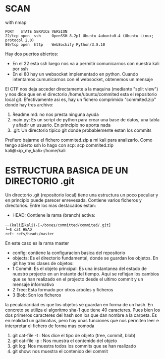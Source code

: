 
# SCAN
with nmap
```
PORT   STATE SERVICE VERSION                                                                                                                                 
22/tcp open  ssh     OpenSSH 8.2p1 Ubuntu 4ubuntu0.4 (Ubuntu Linux; protocol 2.0)                                                                            
80/tcp open  http    WebSockify Python/3.8.10  
```
Hay dos puertos abiertos:
- En el 22 esta ssh luego nos va a permitir comunicarnos con nuestra kali por ssh
- En el 80 hay un websocket implementado en python. Cuando intentamos cumunicarnos con el websocket, obtenemos un mensaje

El CTF nos deja acceder directamente a la maquina (mediante "split view") y nos dice que en el directorio /home/ubuntu/commited esta el repositorio
local git. Efectivamente asi es, hay un fichero comprimido "commited.zip" donde hay tres archivo:
1. Readme.md: no nos presta ninguna ayuda
2. main.py: Es un script de python para crear una base de datos, una tabla y añadir un usuario. En principio no aporta nada
3. .git: Un directorio tipico git donde probablemente estan los commits

Prefiero bajarme el fichero commited.zip a mi kali para analizarlo. Como tengo abierto ssh lo hago con scp: scp commited.zip kali@<ip_my_kali>:/home/kali

# ESTRUCTURA BASICA DE UN DIRECTORIO .git
Un directorio .git (repositorio local) tiene una estructura un poco peculiar y en principio puede parecer enrevesada. Contiene varios ficheros y directorios. Entre los mas destacados estan:
- HEAD: Contiene la rama (branch) activa:

```
──(kali㉿kali)-[~/boxes/committed/commited/.git]
└─$ cat HEAD
ref: refs/heads/master
```
En este caso es la rama master

- config: contiene la configuracion basica del repositorio
- objects: Es el directorio fundamental, donde se guardan los objetos. En git hay tres clases de objetos:
- 1 Commit: Es el objeto principal. Es una instantanea del estado de nuestro projecto en un instante del tiempo. Aqui se reflejan los cambios que
se han realizado en el projecto desde el ultimo commit y un mensaje informativo
- 2 Tree: Esta formado por otros arboles y ficheros
- 3 Blob: Son los ficheros

la peculariaridad es que los objetos se guardan en forma de un hash. En concreto se utiliza el algoritmo sha-1 que tiene 40 caracteres. Pues bien
los dos primeros caracteres del hash son los que dan nombre a la carpeta.
Es en realidad un galimatias, pero hay unas funciones que nos permiten leer e interpretar el fichero de forma mas comoda
1. git cat-file -t <hash>: Nos dice el tipo de objeto (tree, commit, blob)
2. git cat-file -p <hash>: Nos muestra el contenido del objeto
3. git log: Nos muestra todos los commits que se han realizado
4. git show: nos muestra el contenido del commit
  
